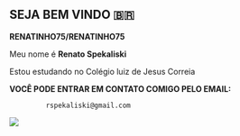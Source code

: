 ## SEJA BEM VINDO 🇧🇷


**RENATINHO75/RENATINHO75** 

Meu nome é **Renato Spekaliski**

Estou estudando no Colégio luiz de Jesus Correia


**VOCÊ PODE ENTRAR EM CONTATO COMIGO PELO EMAIL:**


             rspekaliski@gmail.com


![](https://media.tenor.com/LD-Bgk2DQPoAAAAi/messi-copa-del-mundo-2022.gif)

